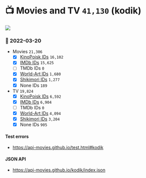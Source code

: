 # :tv: Movies and TV `41,130` (kodik)

<a href="https://API-Movies.github.io"><img src="https://API-Movies.github.io/banner.png?cache"></a>

### :date: 2022-03-20
- Movies `21,306`
  - [x] <a href="https://API-Movies.github.io/kodik/movie_kinopoisk_ids.json">KinoPoisk IDs</a> `16,102`
  - [x] <a href="https://API-Movies.github.io/kodik/movie_imdb_ids.json">IMDb IDs</a> `15,625`
  - [ ] TMDb IDs `0`
  - [x] <a href="https://API-Movies.github.io/kodik/movie_world_art_ids.json">World-Art IDs</a> `1,680`
  - [x] <a href="https://API-Movies.github.io/kodik/movie_shikimori_ids.json">Shikimori IDs</a> `1,277`
  - [x] None IDs `189`
- TV `19,824`
  - [x] <a href="https://API-Movies.github.io/kodik/tv_kinopoisk_ids.json">KinoPoisk IDs</a> `6,592`
  - [x] <a href="https://API-Movies.github.io/kodik/tv_imdb_ids.json">IMDb IDs</a> `6,904`
  - [ ] TMDb IDs `0`
  - [x] <a href="https://API-Movies.github.io/kodik/tv_world_art_ids.json">World-Art IDs</a> `4,094`
  - [x] <a href="https://API-Movies.github.io/kodik/tv_shikimori_ids.json">Shikimori IDs</a> `3,204`
  - [x] None IDs `905`
#### Test errors
- <a href='https://api-movies.github.io/test.html#kodik'>https://api-movies.github.io/test.html#kodik</a>
#### JSON API
- <a href='https://api-movies.github.io/kodik/index.json'>https://api-movies.github.io/kodik/index.json</a>
